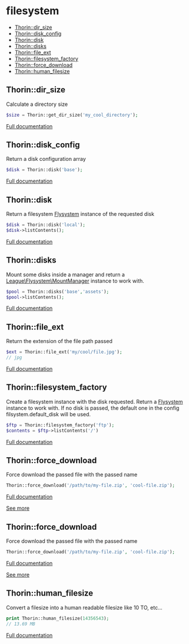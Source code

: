 # filesystem

- [Thorin::dir_size](#Thorin_dir_size)
- [Thorin::disk_config](#Thorin_disk_config)
- [Thorin::disk](#Thorin_disk)
- [Thorin::disks](#Thorin_disks)
- [Thorin::file_ext](#Thorin_file_ext)
- [Thorin::filesystem_factory](#Thorin_filesystem_factory)
- [Thorin::force_download](#Thorin_force_download)
- [Thorin::human_filesize](#Thorin_human_filesize)
<a name="Thorin_dir_size"></a>
## Thorin::dir_size
Calculate a directory size
```php
$size = Thorin::get_dir_size('my_cool_directory');
```

[Full documentation](/doc/src/functions/filesystem/dir_size.md)

<a name="Thorin_disk_config"></a>
## Thorin::disk_config
Return a disk configuration array
```php
$disk = Thorin::disk('base');
```

[Full documentation](/doc/src/functions/filesystem/disk_config.md)

<a name="Thorin_disk"></a>
## Thorin::disk
Return a filesystem [Flysystem](http://flysystem.thephpleague.com/docs/) instance of the requested disk
```php
$disk = Thorin::disk('local');
$disk->listContents();
```

[Full documentation](/doc/src/functions/filesystem/disk.md)

<a name="Thorin_disks"></a>
## Thorin::disks
Mount some disks inside a manager and return a [League\Flysystem\MountManager](https://flysystem.thephpleague.com/docs/advanced/mount-manager/) instance to work with.
```php
$pool = Thorin::disks('base','assets');
$pool->listContents();
```

[Full documentation](/doc/src/functions/filesystem/disks.md)

<a name="Thorin_file_ext"></a>
## Thorin::file_ext
Return the extension of the file path passed
```php
$ext = Thorin::file_ext('my/cool/file.jpg');
// jpg
```

[Full documentation](/doc/src/functions/filesystem/file_ext.md)

<a name="Thorin_filesystem_factory"></a>
## Thorin::filesystem_factory
Create a filesystem instance with the disk requested. Return a [Flysystem](https://flysystem.thephpleague.com/docs/usage/filesystem-api/) instance to work with.
If no disk is passed, the default one in the config filsystem.default_disk will be used.
```php
$ftp = Thorin::filesystem_factory('ftp');
$contents = $ftp->listContents('/')
```

[Full documentation](/doc/src/functions/filesystem/filesystem_factory.md)

<a name="Thorin_force_download"></a>
## Thorin::force_download
Force download the passed file with the passed name
```php
Thorin::force_download('/path/to/my-file.zip', 'cool-file.zip');
```

[Full documentation](/doc/src/functions/filesystem/force_download.md)

[See more](https://www.jonasjohn.de/snippets/php/file-download.htm)

<a name="Thorin_force_download"></a>
## Thorin::force_download
Force download the passed file with the passed name
```php
Thorin::force_download('/path/to/my-file.zip', 'cool-file.zip');
```

[Full documentation](/doc/src/functions/filesystem/force_download.md)

[See more](https://www.jonasjohn.de/snippets/php/file-download.htm)

<a name="Thorin_human_filesize"></a>
## Thorin::human_filesize
Convert a filesize into a human readable filesize like 10 TO, etc...
```php
print Thorin::human_filesize(14356543);
// 13.69 MB
```

[Full documentation](/doc/src/functions/filesystem/human_filesize.md)
